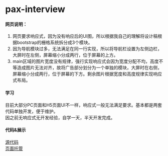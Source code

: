 # pax-interview

#### 网页说明：
1. 网页要求响应式，因为没有响应后的UI图，所以根据我自己的理解将设计稿根据bootstrap的栅格系统拆分成3个模块。  
2. 因为导航模块过多，无法满足在同一行实现，所以将导航栏设置为左侧边栏，大屏时在左侧，屏幕缩小分成两行，位于屏幕的上方。  
3. main区域的图片宽度没有规律，强行实现响应式会因为宽度分配不均，高度不等造成图片无法对齐，故将广告部分划分为一个单独的模块，大屏时在右侧，屏幕缩小分成两行，位于屏幕的下方。剩余图片根据宽度和高度规律实现响应式布局。  


#### 学习
目前大部分PC页面和H5页面UI不一样，响应式一般无法满足要求。基本都是两套代码单独开发，便于维护。  
因之前无响应式无开发经验，自学一天，半天开发完成。  


#### 代码&展示
[源代码](https://github.com/hu-chengrui/pax-interview)  
[页面托管](https://hu-chengrui.github.io/pax-interview/)